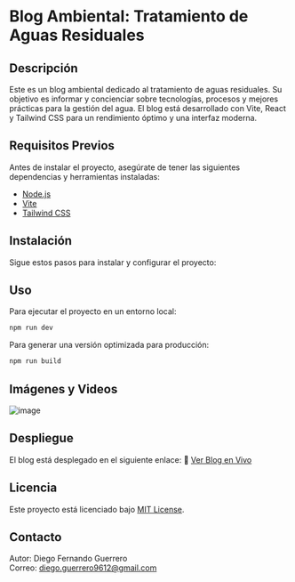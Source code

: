 # Blog Ambiental: Tratamiento de Aguas Residuales

## Descripción
Este es un blog ambiental dedicado al tratamiento de aguas residuales. Su objetivo es informar y concienciar sobre tecnologías, procesos y mejores prácticas para la gestión del agua. El blog está desarrollado con Vite, React y Tailwind CSS para un rendimiento óptimo y una interfaz moderna.

## Requisitos Previos
Antes de instalar el proyecto, asegúrate de tener las siguientes dependencias y herramientas instaladas:
- [Node.js](https://nodejs.org/)
- [Vite](https://vitejs.dev/)
- [Tailwind CSS](https://tailwindcss.com/)

## Instalación
Sigue estos pasos para instalar y configurar el proyecto:

## Uso
Para ejecutar el proyecto en un entorno local:
```bash
npm run dev
```
Para generar una versión optimizada para producción:
```bash
npm run build
```
## Imágenes y Videos
![image](https://github.com/user-attachments/assets/5a662c44-bc8d-479a-9bb5-99cbdb8c0c24)


## Despliegue
El blog está desplegado en el siguiente enlace:
🔗 [Ver Blog en Vivo](https://blog-tratamiento-aguas.vercel.app/)


## Licencia
Este proyecto está licenciado bajo [MIT License](LICENSE).

## Contacto
Autor: Diego Fernando Guerrero   
Correo: diego.guerrero9612@gmail.com

